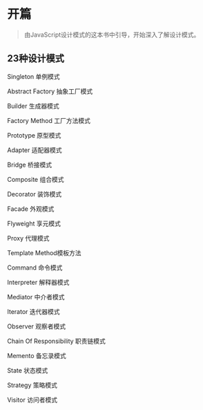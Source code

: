 # 开篇

> 由JavaScript设计模式的这本书中引导，开始深入了解设计模式。

## 23种设计模式

Singleton 单例模式

Abstract Factory 抽象工厂模式

Builder 生成器模式

Factory Method 工厂方法模式

Prototype 原型模式

Adapter 适配器模式

Bridge 桥接模式

Composite 组合模式

Decorator 装饰模式

Facade 外观模式

Flyweight 享元模式

Proxy 代理模式

Template Method模板方法

Command 命令模式

Interpreter 解释器模式

Mediator 中介者模式

Iterator 迭代器模式

Observer 观察者模式

Chain Of Responsibility 职责链模式

Memento 备忘录模式

State 状态模式

Strategy 策略模式

Visitor 访问者模式
